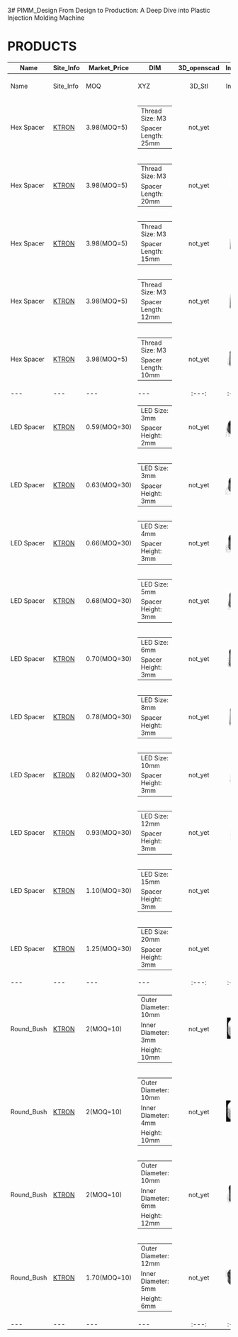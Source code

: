 3# PIMM_Design
From Design to Production: A Deep Dive into Plastic Injection Molding Machine



# PRODUCTS
| Name | Site_Info | Market_Price| DIM | 3D_openscad | Image |Mold_size|
| --- | --- | --- |  --- | :---: | :---: |:---:|
| Name | Site_Info | MOQ| XYZ | 3D_Stl | Image |<img src="png/mould.gif" height="48">|
| Hex Spacer | [KTRON](https://www.ktron.in/product/m3-x-25mm-hex-spacer-threaded-female/) | 3.98(MOQ=5) |<table border="0"><tr><td>Thread Size: M3</td></tr><tr><td>Spacer Length: 25mm</td></tr></table>| not_yet | <img src="png/m3_25mm.png" height="48"> |   |
| Hex Spacer | [KTRON]() | 3.98(MOQ=5) |<table border="0"><tr><td>Thread Size: M3</td></tr><tr><td>Spacer Length: 20mm</td></tr></table>| not_yet | <img src="png/m3_20mm.png" height="48"> |   |
| Hex Spacer | [KTRON]() | 3.98(MOQ=5) |<table border="0"><tr><td>Thread Size: M3</td></tr><tr><td>Spacer Length: 15mm</td></tr></table>| not_yet | <img src="png/m3_15mm.png" height="48"> |   |
| Hex Spacer | [KTRON]() | 3.98(MOQ=5) |<table border="0"><tr><td>Thread Size: M3</td></tr><tr><td>Spacer Length: 12mm</td></tr></table>| not_yet | <img src="png/m3_12mm.png" height="48"> |   |
| Hex Spacer | [KTRON]() | 3.98(MOQ=5) |<table border="0"><tr><td>Thread Size: M3</td></tr><tr><td>Spacer Length: 10mm</td></tr></table>| not_yet | <img src="png/m3_10mm.png" height="48"> |   |
| --- | --- | --- |  --- | :---: | :---: |:---:|
| LED Spacer | [KTRON](https://www.ktron.in/product/3mm-led-spacer-height-2mm/) | 0.59(MOQ=30) |<table border="0"><tr><td>LED Size: 3mm</td></tr><tr><td>Spacer Height: 2mm</td></tr></table>| not_yet | <img src="png/led_spacer_2.png" height="48"> |   |
| LED Spacer | [KTRON]() | 0.63(MOQ=30) |<table border="0"><tr><td>LED Size: 3mm</td></tr><tr><td>Spacer Height: 3mm</td></tr></table>| not_yet | <img src="png/led_spacer_3.png" height="48"> |   |
| LED Spacer | [KTRON]() | 0.66(MOQ=30) |<table border="0"><tr><td>LED Size: 4mm</td></tr><tr><td>Spacer Height: 3mm</td></tr></table>| not_yet | <img src="png/led_spacer_4.png" height="48"> |   |
| LED Spacer | [KTRON]() | 0.68(MOQ=30) |<table border="0"><tr><td>LED Size: 5mm</td></tr><tr><td>Spacer Height: 3mm</td></tr></table>| not_yet | <img src="png/led_spacer_5.png" height="48"> |   |
| LED Spacer | [KTRON]() | 0.70(MOQ=30) |<table border="0"><tr><td>LED Size: 6mm</td></tr><tr><td>Spacer Height: 3mm</td></tr></table>| not_yet | <img src="png/led_spacer_6.png" height="48"> |   |
| LED Spacer | [KTRON]() | 0.78(MOQ=30) |<table border="0"><tr><td>LED Size: 8mm</td></tr><tr><td>Spacer Height: 3mm</td></tr></table>| not_yet | <img src="png/led_spacer_8.png" height="48"> |   |
| LED Spacer | [KTRON]() | 0.82(MOQ=30) |<table border="0"><tr><td>LED Size: 10mm</td></tr><tr><td>Spacer Height: 3mm</td></tr></table>| not_yet | <img src="png/led_spacer_10.png" height="48"> |   |
| LED Spacer | [KTRON]() | 0.93(MOQ=30) |<table border="0"><tr><td>LED Size: 12mm</td></tr><tr><td>Spacer Height: 3mm</td></tr></table>| not_yet | <img src="png/led_spacer_12.png" height="48"> |   |
| LED Spacer | [KTRON]() | 1.10(MOQ=30) |<table border="0"><tr><td>LED Size: 15mm</td></tr><tr><td>Spacer Height: 3mm</td></tr></table>| not_yet | <img src="png/led_spacer_15.png" height="48"> |   |
| LED Spacer | [KTRON]() | 1.25(MOQ=30) |<table border="0"><tr><td>LED Size: 20mm</td></tr><tr><td>Spacer Height: 3mm</td></tr></table>| not_yet | <img src="png/led_spacer_20.png" height="48"> |   |
| --- | --- | --- |  --- | :---: | :---: |:---:|
| Round_Bush | [KTRON](https://www.ktron.in/product/pcb-round-bush-10x3x10mm/) | 2(MOQ=10) |<table border="0"><tr><td>Outer Diameter: 10mm</td></tr><tr><td>Inner Diameter: 3mm</td></tr><tr><td>Height: 10mm</td></tr></table>| not_yet | <img src="png/Round_Bush_10x3x10mm.png" height="48"> |   |
| Round_Bush | [KTRON](https://www.ktron.in/product/pcb-round-bush-10x3x10mm/) | 2(MOQ=10) |<table border="0"><tr><td>Outer Diameter: 10mm</td></tr><tr><td>Inner Diameter: 4mm</td></tr><tr><td>Height: 10mm</td></tr></table>| not_yet | <img src="png/Round_Bush_10x4x10mm.png" height="48"> |   |
| Round_Bush | [KTRON](https://www.ktron.in/product/pcb-round-bush-10x3x10mm/) | 2(MOQ=10) |<table border="0"><tr><td>Outer Diameter: 10mm</td></tr><tr><td>Inner Diameter: 6mm</td></tr><tr><td>Height: 12mm</td></tr></table>| not_yet | <img src="png/Round_Bush_10x6x12mm.png" height="48"> |   |
| Round_Bush | [KTRON](https://www.ktron.in/product/pcb-round-bush-10x3x10mm/) | 1.70(MOQ=10) |<table border="0"><tr><td>Outer Diameter: 12mm</td></tr><tr><td>Inner Diameter: 5mm</td></tr><tr><td>Height: 6mm</td></tr></table>| not_yet | <img src="png/Round_Bush_12x5x6mm.png" height="48"> |   |
| --- | --- | --- |  --- | :---: | :---: |:---:|


